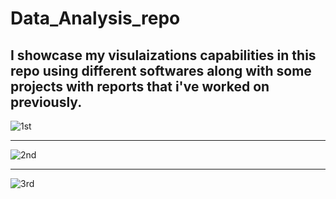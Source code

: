 # Data_Analysis_repo

## I showcase my visulaizations capabilities in this repo using different softwares along with some projects with reports that i've worked on previously.

![1st](https://user-images.githubusercontent.com/92921252/220151782-a51d8ec4-aaef-458f-9351-8f5e3c658f38.JPG)

---------------------------------------------------------------------------------------------------------------------

![2nd](https://user-images.githubusercontent.com/92921252/220152397-29a63bdf-a171-49be-a887-bd007b97cf83.JPG)

--------------------------------------------------------------------------------------------------------------------

![3rd](https://user-images.githubusercontent.com/92921252/220154869-ea685386-e642-4881-aa56-31447c139ea4.JPG)

